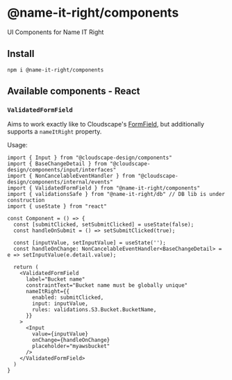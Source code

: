 # @name-it-right/components

UI Components for Name IT Right

## Install
`npm i @name-it-right/components`

## Available components - React

### `ValidatedFormField`
Aims to work exactly like to Cloudscape's [FormField](https://cloudscape.design/components/form-field/), but additionally supports a `nameItRight` property. 

Usage:

```tsx
import { Input } from "@cloudscape-design/components"
import { BaseChangeDetail } from "@cloudscape-design/components/input/interfaces"
import { NonCancelableEventHandler } from "@cloudscape-design/components/internal/events"
import { ValidatedFormField } from "@name-it-right/components"
import { validationsSafe } from "@name-it-right/db" // DB lib is under construction
import { useState } from "react"

const Component = () => {
  const [submitClicked, setSubmitClicked] = useState(false);
  const handleOnSubmit = () => setSubmitClicked(true);

  const [inputValue, setInputValue] = useState('');
  const handleOnChange: NonCancelableEventHandler<BaseChangeDetail> = e => setInputValue(e.detail.value);

  return (  
    <ValidatedFormField
      label="Bucket name"
      constraintText="Bucket name must be globally unique"
      nameItRight={{
        enabled: submitClicked,
        input: inputValue,
        rules: validations.S3.Bucket.BucketName,
      }}
    >
      <Input
        value={inputValue}
        onChange={handleOnChange}
        placeholder="myawsbucket"
      />
    </ValidatedFormField>
  )
}
```


